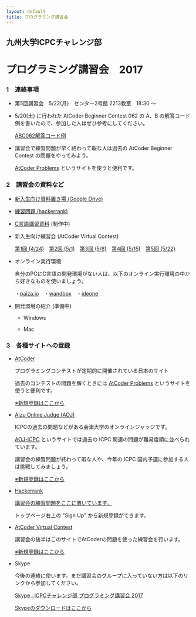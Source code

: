 ```yaml
---
layout: default
title: プログラミング講習会
---
```


## 九州大学ICPCチャレンジ部　
# プログラミング講習会　2017

### 1　連絡事項

- 第5回講習会　5/22(月)　センター2号館 2213教室　18:30 〜

- 5/20(土) に行われた AtCoder Beginner Contest 062 の A、B の解答コード例を書いたので、参加した人はぜひ参考にしてください。

    [ABC062解答コード例](https://drive.google.com/open?id=0B9of6y9tKcUzVi1lQXE1dWpGMzg)

- 講習会で練習問題が早く終わって暇な人は過去の AtCoder Beginner Contest の問題をやってみよう。

    [AtCoder Problems](http://kenkoooo.com/atcoder/?name=&rivals=&kind=index) というサイトを使うと便利です。


### 2　講習会の資料など

- [新入生向け資料置き場 (Google Drive)](https://drive.google.com/open?id=0B9of6y9tKcUzODYwM2dVNC1iRnc)

- [練習問題 (hackerrank)](<https://www.hackerrank.com/c-lecture>)

- [C言語講習資料](https://treeone79.github.io/lecture-c/) (制作中)

- 新入生向け練習会 (AtCoder Virtual Contest)
 
    [第1回 (4/24)](https://not-522.appspot.com/contest/5759258180190208)　[第2回 (5/1)](https://not-522.appspot.com/contest/6403267588259840)　[第3回 (5/8)](https://not-522.appspot.com/contest/6510628281778176)　[第4回 (5/15)](https://not-522.appspot.com/contest/5750495842926592)　[第5回 (5/22)]()


- オンライン実行環境

    自分のPCにC言語の開発環境がない人は、以下のオンライン実行環境の中から好きなものを使いましょう。

    ・[paiza.io](https://paiza.io/projects/new)　・[wandbox](https://wandbox.org/)　・[ideone](https://ideone.com/)

- 開発環境の紹介 (準備中)

    - Windows

    - Mac


### 3　各種サイトへの登録

- [AtCoder](http://atcoder.jp)

    プログラミングコンテストが定期的に開催されている日本のサイト

    過去のコンテストの問題を解くときには [AtCoder Problems](http://kenkoooo.com/atcoder/?name=&rivals=&kind=index) というサイトを使うと便利です。
    
    [※新規登録はここから](<https://practice.contest.atcoder.jp/register>)

- [Aizu Online Judge (AOJ)](http://judge.u-aizu.ac.jp/onlinejudge/index.jsp)

    ICPCの過去の問題などがある会津大学のオンラインジャッジです。

    [AOJ-ICPC](http://aoj-icpc.ichyo.jp/) というサイトでは過去の ICPC 関連の問題が難易度順に並べられています。
    
    講習会の練習問題が終わって暇な人や、今年の ICPC 国内予選に参加する人は挑戦してみましょう。

    [※新規登録はここから](<http://judge.u-aizu.ac.jp/onlinejudge/register.jsp>)


- [Hackerrank](https://www.hackerrank.com/dashboard)

    [講習会の練習問題をここに置いています。](<https://www.hackerrank.com/c-lecture>)

    トップページ右上の "Sign Up" から新規登録ができます。

- [AtCoder Virtual Contest](https://not-522.appspot.com/)

    講習会の後半はこのサイトでAtCoderの問題を使った練習会を行います。

    [※新規登録はここから](<https://not-522.appspot.com/register>)

- Skype 

    今後の連絡に使います。まだ講習会のグループに入っていない方は以下のリンクから参加してください。

     [Skype : ICPCチャレンジ部 プログラミング講習会 2017](<https://join.skype.com/z6b3cucjrTlK>)

    [Skypeのダウンロードはここから](https://www.skype.com/ja/download-skype/skype-for-computer/)
